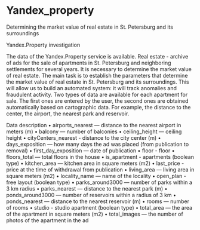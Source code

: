 # Yandex_property
Determining the market value of real estate in St. Petersburg and its surroundings

Yandex.Property investigation

The data of the Yandex.Property service is available. Real estate - archive of ads for the sale of apartments in St. Petersburg and neighboring settlements for several years. It is necessary to determine the market value of real estate. 
The main task is to establish the parameters that determine the market value of real estate in St. Petersburg and its surroundings. This will allow us to build an automated system: it will track anomalies and fraudulent activity.
Two types of data are available for each apartment for sale. The first ones are entered by the user, the second ones are obtained automatically based on cartographic data. For example, the distance to the center, the airport, the nearest park and reservoir.

Data description
•	airports_nearest — distance to the nearest airport in meters (m)
•	balcony — number of balconies
•	ceiling_height — ceiling height
•	cityCenters_nearest - distance to the city center (m)
•	days_exposition — how many days the ad was placed (from publication to removal)
•	first_day_exposition — date of publication
•	floor - floor
•	floors_total — total floors in the house
•	is_apartment - apartments (boolean type)
•	kitchen_area — kitchen area in square meters (m2)
•	last_price - price at the time of withdrawal from publication
•	living_area — living area in square meters (m2)
•	locality_name — name of the locality
•	open_plan - free layout (boolean type)
•	parks_around3000 — number of parks within a 3 km radius
•	parks_nearest — distance to the nearest park (m)
•	ponds_around3000 — number of reservoirs within a radius of 3 km
•	ponds_nearest — distance to the nearest reservoir (m)
•	rooms — number of rooms
•	studio - studio apartment (boolean type)
•	total_area — the area of the apartment in square meters (m2)
•	total_images — the number of photos of the apartment in the ad
